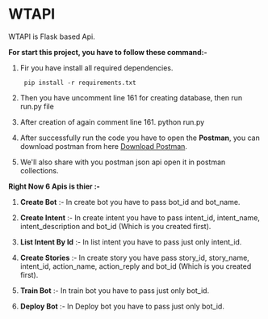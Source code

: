 # WTAPI

WTAPI is Flask based Api.

**For start this project, you have to follow these command:-**
1. Fir you have install all required dependencies.

    	pip install -r requirements.txt

1. Then you have uncomment line 161 for creating database,  then run run.py file

1. After creation of again comment line 161.
    	python run.py

1. After successfully run the code you have to open the **Postman**, you can download postman from here [Download Postman](https://www.postman.com/downloads/ "Download Postman").

1. We'll also share with you postman json api open it in postman collections.

**Right Now 6 Apis is thier :-**

1. **Create Bot** :-
In create bot you have to pass bot_id and bot_name. 

1. **Create Intent** :-
In create intent you have to pass intent_id, intent_name, intent_description and bot_id (Which is you created first).

1. **List Intent By Id** :-
In list intent you have to pass just only intent_id.

1. **Create Stories** :-
In create story you have pass story_id, story_name, intent_id, action_name, action_reply and bot_id (Which is you created first).

1. **Train Bot** :-
In train bot you have to pass just only bot_id.

1. **Deploy Bot** :-
In Deploy bot you have to pass just only bot_id.






